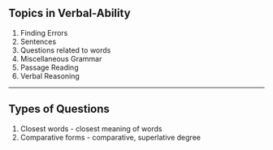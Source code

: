 ## Topics in Verbal-Ability

1. Finding Errors
2. Sentences
3. Questions related to words
4. Miscellaneous Grammar
5. Passage Reading
6. Verbal Reasoning

---

## Types of Questions

1. Closest words - closest meaning of words
2. Comparative forms - comparative, superlative degree